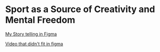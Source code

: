 # Sport as a Source of Creativity and Mental Freedom

[My Story telling in Figma](https://www.figma.com/deck/o3UI5cvsaSGqgFmsVdsZaM/Storytelling?node-id=1-553&viewport=-9552%2C-100%2C0.62&t=UkvMhVvw86vtcefh-1&scaling=min-zoom&content-scaling=fixed&page-id=0%3A1)

[Video that didn't fit in figma](https://drive.google.com/file/d/143IWyZSZ9L6_6yokcPay7pwJHX6kAOfx/view?usp=sharing)
